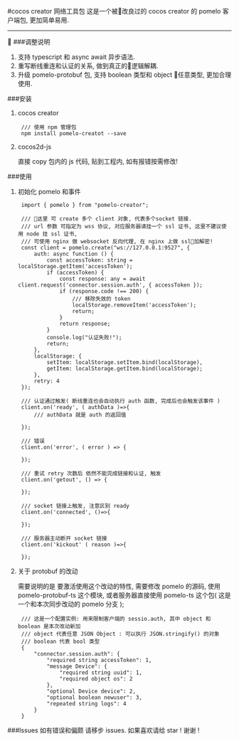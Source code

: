#cocos creator 网络工具包
这是一个被改良过的 cocos creator 的 pomelo 客户端包, 更加简单易用.

---

###调整说明

1. 支持 typescript 和 async await 异步语法.
2. 重写断线重连和认证的关系, 做到真正的逻辑解耦.
3. 升级 pomelo-protobuf 包, 支持 boolean 类型和 object 任意类型, 更加合理使用.

###安装

1. cocos creator

        /// 使用 npm 管理包
        npm install pomelo-creatot --save
2. cocos2d-js

    直接 copy 包内的 js 代码, 贴到工程内, 如有报错按需修改!

###使用

1. 初始化 pomelo 和事件

        import { pomelo } from "pomelo-creator";

        /// 这里 可 create 多个 client 对象, 代表多个socket 链接.
        /// url 参数 可指定为 wss 协议, 对应服务器请挂一个 ssl 证书, 这里不建议使用 node 挂 ssl 证书, 
        /// 可使用 nginx 做 websocket 反向代理, 在 nginx 上做 ssl加解密!
        const client = pomelo.create("ws://127.0.0.1:9527", {
            auth: async function () {
                const accessToken: string = localStorage.getItem('accessToken');
                if (accessToken) {
                    const response: any = await client.request('connector.session.auth', { accessToken });
                    if (response.code !== 200) {
                        /// 移除失效的 token
                        localStorage.removeItem('accessToken');
                        return;
                    }
                    return response;
                }
                console.log("认证失败!");
                return;
            },
            localStorage: {
                setItem: localStorage.setItem.bind(localStorage),
                getItem: localStorage.getItem.bind(localStorage);
            },
            retry: 4
        });

        /// 认证通过触发( 断线重连也会自动执行 auth 函数, 完成后也会触发该事件 )
        client.on('ready', ( authData )=>{
            /// authData 就是 auth 的返回值

        });

        /// 错误
        client.on('error', ( error ) => {

        });

        /// 重试 retry 次数后 依然不能完成链接和认证, 触发
        client.on('getout', () => { 

        });

        /// socket 链接上触发, 注意区别 ready
        client.on('connected', ()=>{

        });

        /// 服务器主动断开 socket 链接
        client.on('kickout' ( reason )=>{
            
        });

2. 关于 protobuf 的改动

    需要说明的是 要激活使用这个改动的特性, 需要修改 pomelo 的源码, 使用 pomelo-protobuf-ts 这个模块, 或者服务器直接使用 pomelo-ts 这个包( 这是一个和本次同步改动的 pomelo 分支 );
   

        /// 这是一个配置实例: 用来限制客户端的 sessio.auth, 其中 object 和 boolean 是本次改动新加
        /// object 代表任意 JSON Object : 可以执行 JSON.stringify() 的对象
        /// boolean 代表 bool 类型
        {
            "connector.session.auth": {
                "required string accessToken": 1,
                "message Device": {
                    "required string uuid": 1,
                    "required object os": 2
                },
                "optional Device device": 2,
                "optional boolean newuser": 3,
                "repeated string logs": 4
            }
        }



###Issues
如有错误和偏颇 请移步 issues. 如果喜欢请给 star ! 谢谢 !